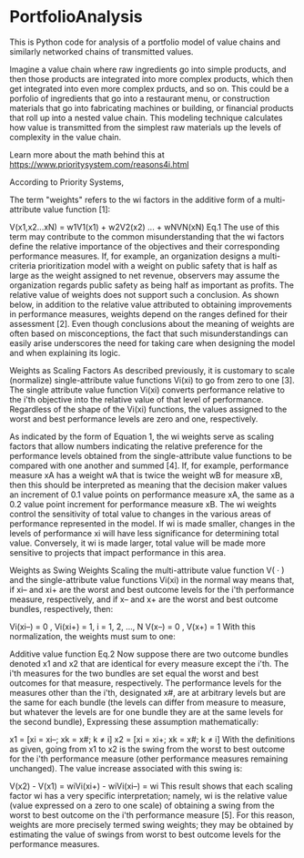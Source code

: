 # PortfolioAnalysis
This is Python code for analysis of a portfolio model of value chains and similarly networked chains of transmitted values.

Imagine a value chain where raw ingredients go into simple products, and then those products are integrated into more complex products, which then get integrated into even more complex prducts, and so on. This could be a porfolio of ingredients that go into a restaurant menu, or construction materials that go into fabricating machines or building, or financial products that roll up into a nested value chain. This modeling technique calculates how value is transmitted from the simplest raw materials up the levels of complexity in the value chain.

Learn more about the math behind this at https://www.prioritysystem.com/reasons4i.html

According to Priority Systems,

The term "weights" refers to the wi factors in the additive form of a multi-attribute value function [1]:

V(x1,x2...xN) = w1V1(x1) + w2V2(x2) ... + wNVN(xN)	Eq.1
The use of this term may contribute to the common misunderstanding that the wi factors define the relative importance of the objectives and their corresponding performance measures. If, for example, an organization designs a multi-criteria prioritization model with a weight on public safety that is half as large as the weight assigned to net revenue, observers may assume the organization regards public safety as being half as important as profits. The relative value of weights does not support such a conclusion. As shown below, in addition to the relative value attributed to obtaining improvements in performance measures, weights depend on the ranges defined for their assessment [2]. Even though conclusions about the meaning of weights are often based on misconceptions, the fact that such misunderstandings can easily arise underscores the need for taking care when designing the model and when explaining its logic.

Weights as Scaling Factors
As described previously, it is customary to scale (normalize) single-attribute value functions Vi(xi) to go from zero to one [3]. The single attribute value function Vi(xi) converts performance relative to the i'th objective into the relative value of that level of performance. Regardless of the shape of the Vi(xi) functions, the values assigned to the worst and best performance levels are zero and one, respectively.

As indicated by the form of Equation 1, the wi weights serve as scaling factors that allow numbers indicating the relative preference for the performance levels obtained from the single-attribute value functions to be compared with one another and summed [4]. If, for example, performance measure xA has a weight wA that is twice the weight wB for measure xB, then this should be interpreted as meaning that the decision maker values an increment of 0.1 value points on performance measure xA, the same as a 0.2 value point increment for performance measure xB. The wi weights control the sensitivity of total value to changes in the various areas of performance represented in the model. If wi is made smaller, changes in the levels of performance xi will have less significance for determining total value. Conversely, it wi is made larger, total value will be made more sensitive to projects that impact performance in this area.

Weights as Swing Weights
Scaling the multi-attribute value function V( · ) and the single-attribute value functions Vi(xi) in the normal way means that, if xi– and xi+ are the worst and best outcome levels for the i'th performance measure, respectively, and if x– and x+ are the worst and best outcome bundles, respectively, then:

Vi(xi–) = 0 , Vi(xi+) = 1,  i = 1, 2, ..., N
V(x–) = 0 , V(x+) = 1
With this normalization, the weights must sum to one:

Additive value function	Eq.2
Now suppose there are two outcome bundles denoted x1 and x2 that are identical for every measure except the i'th. The i'th measures for the two bundles are set equal the worst and best outcomes for that measure, respectively. The performance levels for the measures other than the i'th, designated x#, are at arbitrary levels but are the same for each bundle (the levels can differ from measure to measure, but whatever the levels are for one bundle they are at the same levels for the second bundle), Expressing these assumption mathematically:

x1 = [xi = xi–;   xk = x#;   k ≠ i]
x2 = [xi = xi+;   xk = x#;   k ≠ i]
With the definitions as given, going from x1 to x2 is the swing from the worst to best outcome for the i'th performance measure (other performance measures remaining unchanged). The value increase associated with this swing is:

V(x2) - V(x1)  =  wiVi(xi+) - wiVi(xi–)  =  wi
This result shows that each scaling factor wi has a very specific interpretation; namely, wi is the relative value (value expressed on a zero to one scale) of obtaining a swing from the worst to best outcome on the i'th performance measure [5]. For this reason, weights are more precisely termed swing weights; they may be obtained by estimating the value of swings from worst to best outcome levels for the performance measures. 